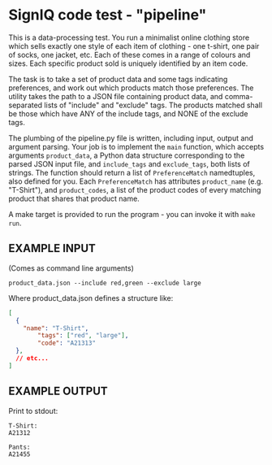 # SignIQ code test - "pipeline"

This is a data-processing test. You run a minimalist online clothing store which sells exactly one style of each item of clothing - one t-shirt, one pair of socks, one jacket, etc. Each of these comes in a range of colours and sizes. Each specific product sold is uniquely identified by an item code.

The task is to take a set of product data and some tags indicating preferences, and work out which products match those preferences. The utility takes the path to a JSON file containing product data, and comma-separated lists of "include" and "exclude" tags. The products matched shall be those which have ANY of the include tags, and NONE of the exclude tags.

The plumbing of the pipeline.py file is written, including input, output and argument parsing. Your job is to implement the `main` function, which accepts arguments `product_data`, a Python data structure corresponding to the parsed JSON input file, and `include_tags` and `exclude_tags`, both lists of strings. The function should return a list of `PreferenceMatch` namedtuples, also defined for you. Each `PreferenceMatch` has attributes `product_name` (e.g. "T-Shirt"), and `product_codes`, a list of the product codes of every matching product that shares that product name.

A make target is provided to run the program - you can invoke it with `make run`.

## EXAMPLE INPUT
(Comes as command line arguments)

`product_data.json --include red,green --exclude large`

Where product_data.json defines a structure like:
```json
[
  {
    "name": "T-Shirt",
		"tags": ["red", "large"],
		"code": "A21313"
  },
  // etc...
]
```

## EXAMPLE OUTPUT

Print to stdout:

```
T-Shirt:
A21312

Pants:
A21455
```
